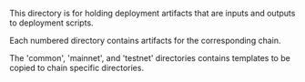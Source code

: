 This directory is for holding deployment artifacts that are inputs and outputs to deployment scripts.

Each numbered directory contains artifacts for the corresponding chain.

The 'common', 'mainnet', and 'testnet' directories contains templates to be copied to chain specific directories.
